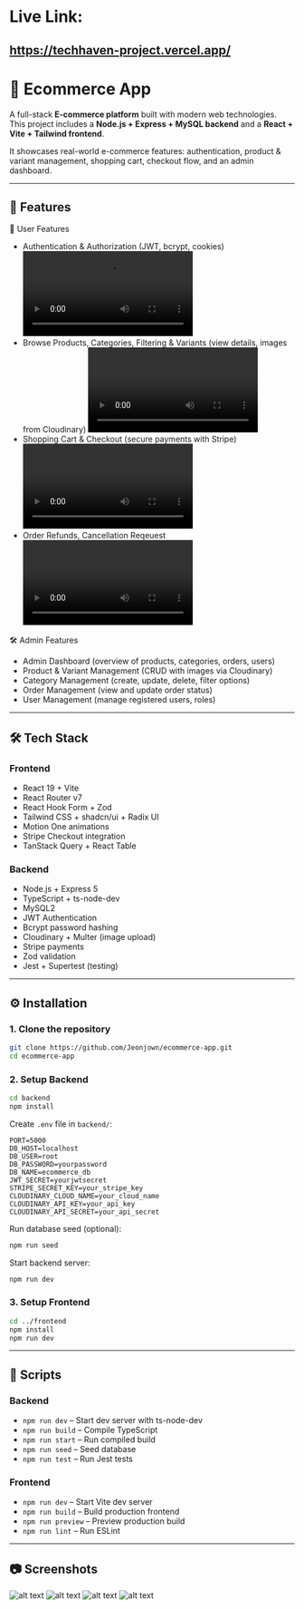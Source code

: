 # Live Link:

## https://techhaven-project.vercel.app/

# 🛒 Ecommerce App

A full-stack **E-commerce platform** built with modern web technologies. This project includes a **Node.js + Express + MySQL backend** and a **React + Vite + Tailwind frontend**.

It showcases real-world e-commerce features: authentication, product & variant management, shopping cart, checkout flow, and an admin dashboard.

---

## 🚀 Features

👤 User Features

- Authentication & Authorization (JWT, bcrypt, cookies)
  <video controls src="./frontend/public/Authentication.mp4" title="Title"></video>
- Browse Products, Categories, Filtering & Variants (view details, images from Cloudinary)
  <video controls src="./frontend/public/Browse.mp4" title="Title"></video>
- Shopping Cart & Checkout (secure payments with Stripe)
  <video controls src="./frontend/public/Checkout.mp4" title="Title"></video>
- Order Refunds, Cancellation Reqeuest
  <video controls src="./frontend/public/Request Cancel.mp4" title="Title"></video>

🛠️ Admin Features

- Admin Dashboard (overview of products, categories, orders, users)
- Product & Variant Management (CRUD with images via Cloudinary)
- Category Management (create, update, delete, filter options)
- Order Management (view and update order status)
- User Management (manage registered users, roles)

---

## 🛠️ Tech Stack

### **Frontend**

- React 19 + Vite
- React Router v7
- React Hook Form + Zod
- Tailwind CSS + shadcn/ui + Radix UI
- Motion One animations
- Stripe Checkout integration
- TanStack Query + React Table

### **Backend**

- Node.js + Express 5
- TypeScript + ts-node-dev
- MySQL2
- JWT Authentication
- Bcrypt password hashing
- Cloudinary + Multer (image upload)
- Stripe payments
- Zod validation
- Jest + Supertest (testing)

---

## ⚙️ Installation

### 1. Clone the repository

```bash
git clone https://github.com/Jeonjown/ecommerce-app.git
cd ecommerce-app
```

### 2. Setup Backend

```bash
cd backend
npm install
```

Create `.env` file in `backend/`:

```env
PORT=5000
DB_HOST=localhost
DB_USER=root
DB_PASSWORD=yourpassword
DB_NAME=ecommerce_db
JWT_SECRET=yourjwtsecret
STRIPE_SECRET_KEY=your_stripe_key
CLOUDINARY_CLOUD_NAME=your_cloud_name
CLOUDINARY_API_KEY=your_api_key
CLOUDINARY_API_SECRET=your_api_secret
```

Run database seed (optional):

```bash
npm run seed
```

Start backend server:

```bash
npm run dev
```

### 3. Setup Frontend

```bash
cd ../frontend
npm install
npm run dev
```

---

## 📖 Scripts

### Backend

- `npm run dev` – Start dev server with ts-node-dev
- `npm run build` – Compile TypeScript
- `npm run start` – Run compiled build
- `npm run seed` – Seed database
- `npm run test` – Run Jest tests

### Frontend

- `npm run dev` – Start Vite dev server
- `npm run build` – Build production frontend
- `npm run preview` – Preview production build
- `npm run lint` – Run ESLint

---

## 📷 Screenshots

![alt text](./frontend/public/image.png)
![alt text](./frontend/public/image-1.png)
![alt text](./frontend/public/image-2.png)
![alt text](./frontend/public/image-3.png)
